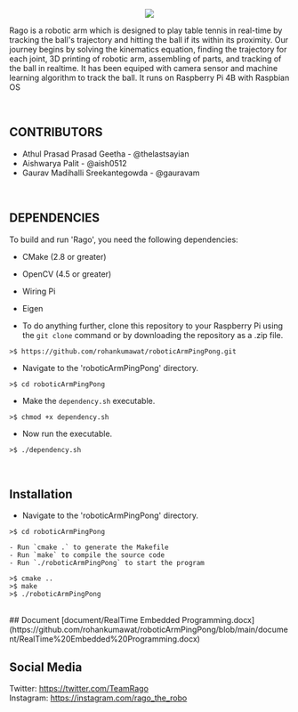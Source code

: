 <p align="center"><img src="https://media.giphy.com/media/v1.Y2lkPTc5MGI3NjExMzA2MzhkMTYyZWEwODg5MTAzM2I2NjkwMjc2MjZmNTkzNzk1M2YxYSZjdD1n/LIZGe35ppCezRxJR31/giphy.gif">
<p>Rago is a robotic arm which is designed to play table tennis in real-time by tracking the ball's trajectory and hitting the ball if its within its proximity. Our journey begins by solving the kinematics equation, finding the trajectory for each joint, 3D printing of robotic arm, assembling of parts, and tracking of the ball in realtime. It has been equiped with camera sensor and machine learning algorithm to track the ball. It runs on Raspberry Pi 4B with Raspbian OS</p>
<br>

## CONTRIBUTORS
<ul><li>Athul Prasad Prasad Geetha - @thelastsayian</li>
<li>Aishwarya Palit - @aish0512</li>
<li>Gaurav Madihalli Sreekantegowda - @gauravam</li>
</ul>
<br>

## DEPENDENCIES

To build and run 'Rago', you need the following dependencies:

- CMake (2.8 or greater)
- OpenCV (4.5 or greater)
- Wiring Pi
- Eigen 

- To do anything further, clone this repository to your Raspberry Pi using the `git clone` command or by downloading the repository as a .zip file.
```
>$ https://github.com/rohankumawat/roboticArmPingPong.git
```

- Navigate to the 'roboticArmPingPong' directory.
```
>$ cd roboticArmPingPong
```
- Make the ``` dependency.sh ``` executable.
```
>$ chmod +x dependency.sh
```
- Now run the executable.
```
>$ ./dependency.sh
```

<br>

## Installation

- Navigate to the 'roboticArmPingPong' directory. 
 ``` 
 >$ cd roboticArmPingPong
  ```

```
- Run `cmake .` to generate the Makefile
- Run `make` to compile the source code
- Run `./roboticArmPingPong` to start the program
```
```
>$ cmake ..
>$ make
>$ ./roboticArmPingPong
```
<br>
## Document
[document/RealTime Embedded Programming.docx](https://github.com/rohankumawat/roboticArmPingPong/blob/main/document/RealTime%20Embedded%20Programming.docx)
<br>

## Social Media
Twitter: https://twitter.com/TeamRago<br>
Instagram: https://instagram.com/rago_the_robo


